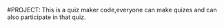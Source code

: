 #PROJECT:
This is a quiz maker code,everyone can make quizes and can also participate in that quiz.
